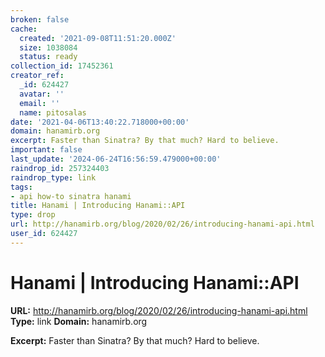 ```yaml
---
broken: false
cache:
  created: '2021-09-08T11:51:20.000Z'
  size: 1038084
  status: ready
collection_id: 17452361
creator_ref:
  _id: 624427
  avatar: ''
  email: ''
  name: pitosalas
date: '2021-04-06T13:40:22.718000+00:00'
domain: hanamirb.org
excerpt: Faster than Sinatra? By that much? Hard to believe.
important: false
last_update: '2024-06-24T16:56:59.479000+00:00'
raindrop_id: 257324403
raindrop_type: link
tags:
- api how-to sinatra hanami
title: Hanami | Introducing Hanami::API
type: drop
url: http://hanamirb.org/blog/2020/02/26/introducing-hanami-api.html
user_id: 624427
---
```


# Hanami | Introducing Hanami::API

**URL:** http://hanamirb.org/blog/2020/02/26/introducing-hanami-api.html
**Type:** link
**Domain:** hanamirb.org

**Excerpt:** Faster than Sinatra? By that much? Hard to believe.
